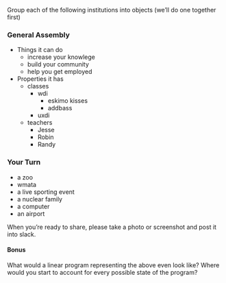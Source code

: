 Group each of the following institutions into objects (we’ll do one together first)

### General Assembly

- Things it can do
  - increase your knowlege
  - build your community
  - help you get employed
- Properties it has
  - classes
    - wdi
      - eskimo kisses
      - addbass
    - uxdi
  - teachers
    - Jesse
    - Robin
    - Randy

### Your Turn

- a zoo
- wmata
- a live sporting event
- a nuclear family
- a computer
- an airport

When you’re ready to share, please take a photo or screenshot and post it into slack.

#### Bonus

What would a linear program representing the above even look like? Where would you start to account for every possible
state of the program?